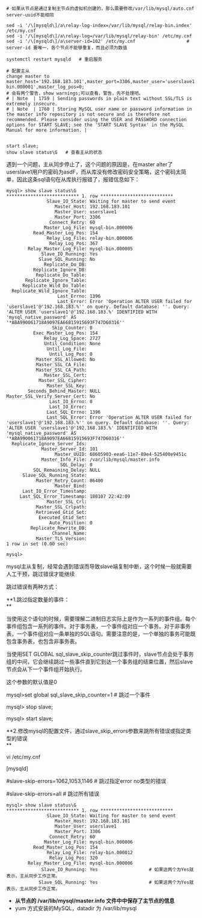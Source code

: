 ```
# 如果从节点是通过复制主节点的虚拟机创建的，那么需要修改/var/lib/mysql/auto.cnf server-uuid不能相同

sed -i '/\[mysqld\]/a\relay-log-index=/var/lib/mysql/relay-bin.index' /etc/my.cnf
sed -i '/\[mysqld\]/a\relay-log=/var/lib/mysql/relay-bin' /etc/my.cnf
sed -i '/\[mysqld\]/a\server-id=102' /etc/my.cnf                   # server-id 要唯一，各个节点不能够重复，而且必须为数值

systemctl restart mysqld   # 重启服务
```

```
# 配置主从
change master to master_host='192.168.183.101',master_port=3306,master_user='userslave1',master_password='asdF',master_log_file='mysql-bin.000001',master_log_pos=0;
# 会有两个警告，show warnings;可以查看，警告，先不处理吧。
# | Note  | 1759 | Sending passwords in plain text without SSL/TLS is extremely insecure.
# | Note  | 1760 | Storing MySQL user name or password information in the master info repository is not secure and is therefore not recommended. Please consider using the USER and PASSWORD connection options for START SLAVE; see the 'START SLAVE Syntax' in the MySQL Manual for more information. |


start slave;
show slave status\G   # 查看主从的状态
```

遇到一个问题，主从同步停止了，这个问题的原因是，在master alter了userslave1用户的密码为asdF，而从库没有修改密码安全策略，这个密码太简单，因此这条sql语句在从库执行报错了，报错信息如下：

```
mysql> show slave status\G
*************************** 1. row ***************************
               Slave_IO_State: Waiting for master to send event
                  Master_Host: 192.168.183.101
                  Master_User: userslave1
                  Master_Port: 3306
                Connect_Retry: 60
              Master_Log_File: mysql-bin.000006
          Read_Master_Log_Pos: 154
               Relay_Log_File: relay-bin.000006
                Relay_Log_Pos: 367
        Relay_Master_Log_File: mysql-bin.000005
             Slave_IO_Running: Yes
            Slave_SQL_Running: No
              Replicate_Do_DB: 
          Replicate_Ignore_DB: 
           Replicate_Do_Table: 
       Replicate_Ignore_Table: 
      Replicate_Wild_Do_Table: 
  Replicate_Wild_Ignore_Table: 
                   Last_Errno: 1396
                   Last_Error: Error 'Operation ALTER USER failed for 'userslave1'@'192.168.183.%'' on query. Default database: ''. Query: 'ALTER USER 'userslave1'@'192.168.183.%' IDENTIFIED WITH 'mysql_native_password' AS '*ABA990061718A9097EA66815915693F747D60316''
                 Skip_Counter: 0
          Exec_Master_Log_Pos: 154
              Relay_Log_Space: 2727
              Until_Condition: None
               Until_Log_File: 
                Until_Log_Pos: 0
           Master_SSL_Allowed: No
           Master_SSL_CA_File: 
           Master_SSL_CA_Path: 
              Master_SSL_Cert: 
            Master_SSL_Cipher: 
               Master_SSL_Key: 
        Seconds_Behind_Master: NULL
Master_SSL_Verify_Server_Cert: No
                Last_IO_Errno: 0
                Last_IO_Error: 
               Last_SQL_Errno: 1396
               Last_SQL_Error: Error 'Operation ALTER USER failed for 'userslave1'@'192.168.183.%'' on query. Default database: ''. Query: 'ALTER USER 'userslave1'@'192.168.183.%' IDENTIFIED WITH 'mysql_native_password' AS '*ABA990061718A9097EA66815915693F747D60316''
  Replicate_Ignore_Server_Ids: 
             Master_Server_Id: 101
                  Master_UUID: 68605903-eea6-11e7-89e4-525400e9451c
             Master_Info_File: /var/lib/mysql/master.info
                    SQL_Delay: 0
          SQL_Remaining_Delay: NULL
      Slave_SQL_Running_State: 
           Master_Retry_Count: 86400
                  Master_Bind: 
      Last_IO_Error_Timestamp: 
     Last_SQL_Error_Timestamp: 180107 22:42:09
               Master_SSL_Crl: 
           Master_SSL_Crlpath: 
           Retrieved_Gtid_Set: 
            Executed_Gtid_Set: 
                Auto_Position: 0
         Replicate_Rewrite_DB: 
                 Channel_Name: 
           Master_TLS_Version: 
1 row in set (0.00 sec)

mysql>
```

mysql主从复制，经常会遇到错误而导致slave端复制中断，这个时候一般就需要人工干预，跳过错误才能继续

跳过错误有两种方式：

**1.跳过指定数量的事件：    
**

当使用这个语句的时候，需要理解二进制日志实际上是作为一系列的事件组。每个事件组包含一系列的事件。对于事务表，一个事件组对应一个事务。对于非事务表，一个事件组对应一条单独的SQL语句。需要注意的是，一个单独的事务可能既包含事务表，也包含非事务表。

当使用SET GLOBAL sql\_slave\_skip\_counter跳过事件时，slave节点会处于事务组的中间，它会继续跳过一些事件直到它到达一个事务组的结束位置，然后slave节点会从下一个事件组开始执行。

这个参数的默认值是0

mysql&gt;set global sql\_slave\_skip\_counter=1        \#  跳过一个事件

mysql&gt; stop slave;

mysql&gt; start slave;

**2.修改mysql的配置文件，通过slave\_skip\_errors参数来跳所有错误或指定类型的错误    
**

vi /etc/my.cnf

\[mysqld\]

\#slave-skip-errors=1062,1053,1146          \# 跳过指定error no类型的错误

\#slave-skip-errors=all                                  \# 跳过所有错误

```
mysql> show slave status\G
*************************** 1. row ***************************
               Slave_IO_State: Waiting for master to send event
                  Master_Host: 192.168.183.101
                  Master_User: userslave1
                  Master_Port: 3306
                Connect_Retry: 60
              Master_Log_File: mysql-bin.000006
          Read_Master_Log_Pos: 154
               Relay_Log_File: relay-bin.000012
                Relay_Log_Pos: 320
        Relay_Master_Log_File: mysql-bin.000006
             Slave_IO_Running: Yes                   # 如果这两个为Yes就表示，主从同步工作正常。
            Slave_SQL_Running: Yes                   # 如果这两个为Yes就表示，主从同步工作正常。
```





* **从节点的 /var/lib/mysql/master.info   文件中中保存了主节点的信息**
* yum 方式安装的MySQL，datadir 为 /var/lib/mysql





